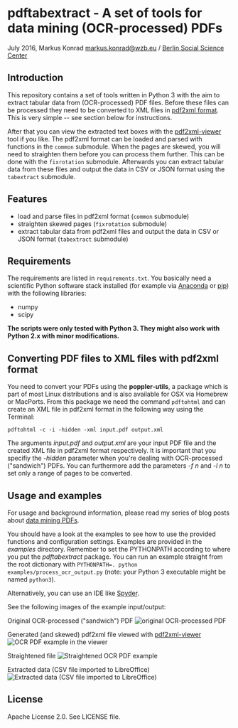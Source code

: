 # pdftabextract - A set of tools for data mining (OCR-processed) PDFs

July 2016, Markus Konrad <markus.konrad@wzb.eu> / [Berlin Social Science Center](https://www.wzb.eu/en)

## Introduction

This repository contains a set of tools written in Python 3 with the aim to extract tabular data from (OCR-processed)
PDF files. Before these files can be processed they need to be converted to XML files in
[pdf2xml format](http://www.mobipocket.com/dev/pdf2xml/). This is very simple -- see section below for instructions.

After that you can view the extracted text boxes with the
[pdf2xml-viewer](https://github.com/WZBSocialScienceCenter/pdf2xml-viewer) tool if you like. The pdf2xml format can be
loaded and parsed with functions in the `common` submodule. When the pages are skewed, you will need to straighten them
before you can process them further. This can be done with the `fixrotation` submodule. Afterwards you can extract
tabular data from these files and output the data in CSV or JSON format using the `tabextract` submodule.

## Features

* load and parse files in pdf2xml format (`common` submodule)
* straighten skewed pages (`fixrotation` submodule)
* extract tabular data from pdf2xml files and output the data in CSV or JSON format (`tabextract` submodule)

## Requirements

The requirements are listed in `requirements.txt`. You basically need a scientific Python software stack installed
(for example via [Anaconda](https://www.continuum.io/why-anaconda) or [pip](https://pypi.python.org/pypi)) with
the following libraries:

* numpy
* scipy

**The scripts were only tested with Python 3. They might also work with Python 2.x with minor modifications.**

## Converting PDF files to XML files with pdf2xml format

You need to convert your PDFs using the **poppler-utils**, a package which is part of most Linux distributions
and is also available for OSX via Homebrew or MacPorts. From this package we need the command `pdftohtml` and can create
an XML file in pdf2xml format in the following way using the Terminal:

```
pdftohtml -c -i -hidden -xml input.pdf output.xml
```

The arguments *input.pdf* and *output.xml* are your input PDF file and the created XML file in pdf2xml format
respectively. It is important that you specifiy the *-hidden* parameter when you're dealing with OCR-processed
("sandwich") PDFs. You can furthermore add the parameters *-f n* and *-l n* to set only a range of pages to be
converted.

## Usage and examples

For usage and background information, please read my series of blog posts about
[data mining PDFs](https://datascience.blog.wzb.eu/category/pdfs/).

You should have a look at the examples to see how to use the provided functions and configuration settings. Examples are
provided in the *examples* directory. Remember to set the PYTHONPATH according to where you put the
*pdftabextract* package. You can run an example straight from the root dictionary with
`PYTHONPATH=. python examples/process_ocr_output.py` (note: your Python 3 executable might be named `python3`).

Alternatively, you can use an IDE like [Spyder](https://github.com/spyder-ide/spyder).

See the following images of the example input/output:

Original OCR-processed ("sandwich") PDF
![original OCR-processed PDF](https://datascience.blog.wzb.eu/wp-content/uploads/10/2016/07/ocr-output-pdf.png)

Generated (and skewed) pdf2xml file viewed with [pdf2xml-viewer](https://github.com/WZBSocialScienceCenter/pdf2xml-viewer)
![OCR PDF example in the viewer](https://datascience.blog.wzb.eu/wp-content/uploads/10/2016/07/ocr-pdf-example-screenshot.png)

Straightened file
![Straightened OCR PDF example](https://datascience.blog.wzb.eu/wp-content/uploads/10/2016/07/ocr-pdf-example-output-straightened.png)

Extracted data (CSV file imported to LibreOffice)
![Extracted data (CSV file imported to LibreOffice)](https://datascience.blog.wzb.eu/wp-content/uploads/10/2016/07/ocr-pdf-example-csv-output.png)

## License

Apache License 2.0. See LICENSE file.
